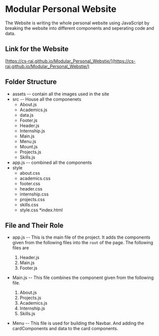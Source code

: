 # Modular Personal Website

The Website is writing the whole personal website using JavaScript by breaking the website into different components and seperating code and data.

## Link for the Website 
[https://cs-raj.github.io/Modular_Personal_Webstie/](https://cs-raj.github.io/Modular_Personal_Webstie/)

## Folder Structure

* assets -- contain all the images used in the site
* src -- House all the componenets
    * About.js
    * Academics.js
    * data.js 
    * Footer.js
    * Header.js
    * Internship.js
    * Main.js
    * Menu.js 
    * Mount.js 
    * Projects.js
    * Skills.js
* app.js -- combined all the components
* style
    * about.css
    * academics.css
    * footer.css
    * header.css
    * internship.css
    * projects.css
    * skills.css
    * style.css
*index.html 


## File and Their Role

* app.js -- This is the main file of the project. It adds the components given from the following files into the `root` of the page. The following files are 
    1. Header.js
    2. Main.js
    3. Footer.js
    
* Main.js -- This file combines the component given from the following file.
    1. About.js
    2. Projects.js
    3. Academics.js
    4. Internship.js
    5. Skills.js

* Menu -- This file is used for building the Navbar. And adding the cardComponents and data to the card components.